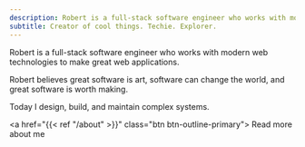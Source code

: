 ```yaml
---
description: Robert is a full-stack software engineer who works with modern web technologies to make great web applications.
subtitle: Creator of cool things. Techie. Explorer.
---
```


<p class="lead">
  Robert is a full-stack software engineer who works with modern web technologies to make great web applications.
</p>

Robert believes great software is art, software can change the world, and great software is worth making.

Today I design, build, and maintain complex systems.

<a href="{{< ref "/about" >}}" class="btn btn-outline-primary">
  Read more about me
</a>
